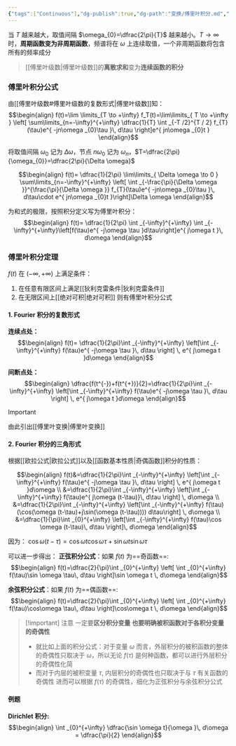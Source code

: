 ```yaml
---
{"tags":["Continuous"],"dg-publish":true,"dg-path":"变换/傅里叶积分.md","permalink":"/变换/傅里叶积分/","dgPassFrontmatter":true,"noteIcon":"","created":"2024-08-13T22:51:08.000+08:00","updated":"2025-03-14T10:41:17.000+08:00"}
---
```


当 $T$ 越来越大，取值间隔 $\omega_{0}=\dfrac{2\pi}{T}$ 越来越小。$T\to \infty$ 时，**周期函数变为非周期函数**，频谱将在 $\omega$ 上连续取值，一个非周期函数将包含所有的频率成分
> [[傅里叶级数\|傅里叶级数]]的**离散求和**变为**连续函数的积分**

### 傅里叶积分公式
由[[傅里叶级数#傅里叶级数的复数形式\|傅里叶级数]]知：
$$\begin{align}
f(t)=\lim \limits_{T \to +\infty} f_T(t)=\lim\limits_{ T \to +\infty } \left[ \sum\limits_{n=-\infty}^{+\infty} \dfrac{1}{T} \int _{-T /2}^{T / 2} f_{T}(\tau)e^{ -jn\omega _{0}\tau }\, d\tau \right]e^{ jn\omega _{0}t }
\end{align}$$

将取值间隔 $\omega_{0}$ 记为 $\Delta \omega$，节点 $n\omega_{0}$ 记为 $\omega_{n}$，$T=\dfrac{2\pi}{\omega_{0}}=\dfrac{2\pi}{\Delta \omega}$

$$\begin{align}
f(t)= \dfrac{1}{2\pi} \lim\limits_{ \Delta \omega  \to 0 } \sum\limits_{n=-\infty}^{+\infty} \left[  \int _{-\frac{\pi}{\Delta \omega }}^{\frac{\pi}{\Delta \omega }} f_{T}(\tau)e^{ -jn\omega _{0}\tau }\, d\tau\cdot e^{ jn\omega _{0}t }\right]\Delta \omega 
\end{align}$$

为和式的极限，按照积分定义写为傅里叶积分：
$$\begin{align}
f(t)= \dfrac{1}{2\pi} \int _{-\infty}^{+\infty} \int _{-\infty}^{+\infty}\left[f(\tau)e^{ -j\omega \tau }d\tau\right]e^{ j\omega t }\, d\omega  
\end{align}$$


### 傅里叶积分定理
$f(t)$ 在 $(-\infty,+\infty)$ 上满足条件：
1. 在任意有限区间上满足[[狄利克雷条件\|狄利克雷条件]]
2. 在无限区间上[[绝对可积\|绝对可积]]
则有傅里叶积分公式

#### 1. Fourier 积分的复数形式
**连续点处：**
$$\begin{align}
f(t)= \dfrac{1}{2\pi}\int _{-\infty}^{+\infty} \left[\int _{-\infty}^{+\infty} f(\tau)e^{ -j\omega \tau }\, d\tau \right] \, e^{ j\omega t }d\omega  
\end{align}$$


**间断点处：**
$$\begin{align}
\dfrac{f(t^{-})+f(t^{+})}{2}=\dfrac{1}{2\pi}\int _{-\infty}^{+\infty} \left[\int _{-\infty}^{+\infty} f(\tau)e^{ -j\omega \tau }\, d\tau \right] \, e^{ j\omega t }d\omega  
\end{align}$$

>[!important] 
>由此引出[[傅里叶变换\|傅里叶变换]]

#### 2. Fourier 积分的三角形式
根据[[欧拉公式\|欧拉公式]]以及[[函数基本性质\|奇偶函数]]积分的性质：

$$\begin{align}
f(t)&=\dfrac{1}{2\pi}\int _{-\infty}^{+\infty} \left[\int _{-\infty}^{+\infty} f(\tau)e^{ -j\omega \tau }\, d\tau \right] \, e^{ j\omega t }d\omega   \\
&=\dfrac{1}{2\pi}\int _{-\infty}^{+\infty} \left[\int _{-\infty}^{+\infty} f(\tau)e^{ j\omega (t-\tau)}\, d\tau \right] \, d\omega    \\
&=\dfrac{1}{2\pi}\int _{-\infty}^{+\infty} \left[\int _{-\infty}^{+\infty} f(\tau)(\cos(\omega (t-\tau)+j\sin(\omega (t-\tau)))) d\tau\right] \, d\omega \\
&=\dfrac{1}{\pi}\int _{0}^{+\infty} \left[\int _{-\infty}^{+\infty} f(\tau)\cos \omega (t-\tau)\, d\tau \right]\, d\omega  
\end{align}$$

因为： $\cos \omega(t-\tau)=\cos \omega t\cos \omega \tau+\sin \omega t\sin \omega \tau$

可以进一步得出：
**正弦积分公式**：如果 $f(t)$ 为==奇函数==:
$$\begin{align}
f(t)=\dfrac{2}{\pi}\int _{0}^{+\infty}  \left[ \int _{0}^{+\infty} f(\tau)\sin \omega \tau\, d\tau \right]\sin \omega t \, d\omega 
\end{align}$$



**余弦积分公式**：如果 $f(t)$ 为==偶函数==:
$$\begin{align}
f(t)=\dfrac{2}{\pi}\int _{0}^{+\infty}  \left[ \int _{0}^{+\infty} f(\tau)\cos\omega \tau\, d\tau \right]\cos\omega t \, d\omega 
\end{align}$$


>[!important] 注意
>一定要**区分积分变量**
>**也要明确被积函数对于各积分变量的奇偶性**
>- 就比如上面的积分公式：对于变量 $\omega$ 而言，外层积分的被积函数的整体的奇偶性只取决于 $\omega$，所以无论 $f(\tau)$ 是何种函数，都可以进行外层积分的奇偶性化简
>- 而对于内层的被积变量 $\tau$, 内层积分的奇偶性也只取决于与 $\tau$ 有关函数的奇偶性
>	进而可以根据 $f(\tau)$ 的奇偶性，细化为正弦积分与余弦积分公式
>	


#### 例题

**Dirichlet 积分:**
$$\begin{align}
\int _{0}^{+\infty} \dfrac{\sin \omega t}{\omega }\, d\omega = \dfrac{\pi}{2}
\end{align}$$

